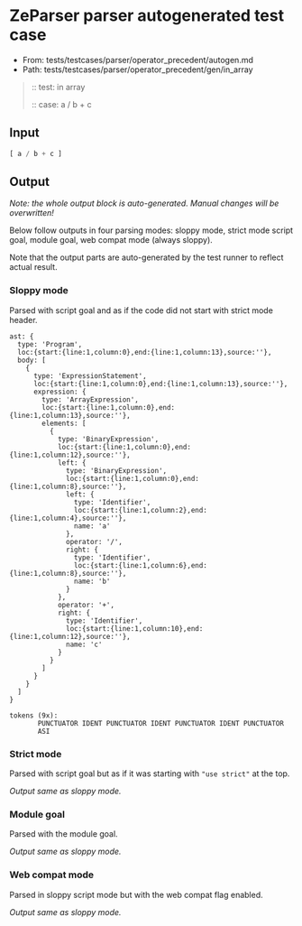 # ZeParser parser autogenerated test case

- From: tests/testcases/parser/operator_precedent/autogen.md
- Path: tests/testcases/parser/operator_precedent/gen/in_array

> :: test: in array
>
> :: case: a / b + c

## Input


`````js
[ a / b + c ]
`````

## Output

_Note: the whole output block is auto-generated. Manual changes will be overwritten!_

Below follow outputs in four parsing modes: sloppy mode, strict mode script goal, module goal, web compat mode (always sloppy).

Note that the output parts are auto-generated by the test runner to reflect actual result.

### Sloppy mode

Parsed with script goal and as if the code did not start with strict mode header.

`````
ast: {
  type: 'Program',
  loc:{start:{line:1,column:0},end:{line:1,column:13},source:''},
  body: [
    {
      type: 'ExpressionStatement',
      loc:{start:{line:1,column:0},end:{line:1,column:13},source:''},
      expression: {
        type: 'ArrayExpression',
        loc:{start:{line:1,column:0},end:{line:1,column:13},source:''},
        elements: [
          {
            type: 'BinaryExpression',
            loc:{start:{line:1,column:0},end:{line:1,column:12},source:''},
            left: {
              type: 'BinaryExpression',
              loc:{start:{line:1,column:0},end:{line:1,column:8},source:''},
              left: {
                type: 'Identifier',
                loc:{start:{line:1,column:2},end:{line:1,column:4},source:''},
                name: 'a'
              },
              operator: '/',
              right: {
                type: 'Identifier',
                loc:{start:{line:1,column:6},end:{line:1,column:8},source:''},
                name: 'b'
              }
            },
            operator: '+',
            right: {
              type: 'Identifier',
              loc:{start:{line:1,column:10},end:{line:1,column:12},source:''},
              name: 'c'
            }
          }
        ]
      }
    }
  ]
}

tokens (9x):
       PUNCTUATOR IDENT PUNCTUATOR IDENT PUNCTUATOR IDENT PUNCTUATOR
       ASI
`````

### Strict mode

Parsed with script goal but as if it was starting with `"use strict"` at the top.

_Output same as sloppy mode._

### Module goal

Parsed with the module goal.

_Output same as sloppy mode._

### Web compat mode

Parsed in sloppy script mode but with the web compat flag enabled.

_Output same as sloppy mode._
